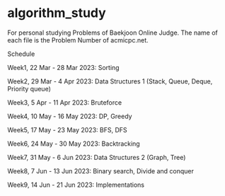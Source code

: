 # algorithm_study
For personal studying Problems of Baekjoon Online Judge. 
The name of each file is the Problem Number of acmicpc.net.

Schedule

Week1, 22 Mar - 28 Mar 2023: Sorting

Week2, 29 Mar - 4 Apr 2023: Data Structures 1 (Stack, Queue, Deque, Priority queue)

Week3, 5 Apr - 11 Apr 2023: Bruteforce

Week4, 10 May - 16 May 2023: DP, Greedy

Week5, 17 May - 23 May 2023: BFS, DFS

Week6, 24 May - 30 May 2023: Backtracking

Week7, 31 May - 6 Jun 2023: Data Structures 2 (Graph, Tree)

Week8, 7 Jun - 13 Jun 2023: Binary search, Divide and conquer

Week9, 14 Jun - 21 Jun 2023: Implementations
